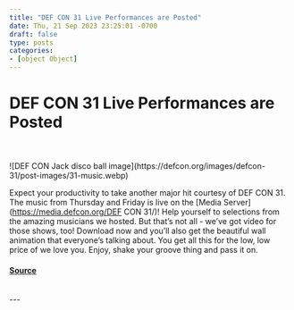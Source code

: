 ```yaml
---
title: "DEF CON 31 Live Performances are Posted"
date: Thu, 21 Sep 2023 23:25:01 -0700
draft: false
type: posts
categories: 
- [object Object]
---
```

# DEF CON 31 Live Performances are Posted

<br/>

<br/>
![DEF CON Jack disco ball image](https://defcon.org/images/defcon-31/post-images/31-music.webp)  

Expect your productivity to take another major hit courtesy of DEF CON 31. The music from Thursday and Friday is live on the [Media Server](https://media.defcon.org/DEF CON 31/)! Help yourself to selections from the amazing musicians we hosted. But that’s not all - we’ve got video for those shows, too! Download now and you’ll also get the beautiful wall animation that everyone’s talking about. You get all this for the low, low price of we love you. Enjoy, shake your groove thing and pass it on.

#### [Source](https://media.defcon.org/DEF%20CON%2031/)

<br/>
---
